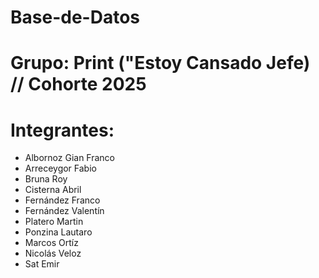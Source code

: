 # Base-de-Datos

# Grupo: Print ("Estoy Cansado Jefe) // Cohorte 2025

# Integrantes: 
* Albornoz Gian Franco
* Arreceygor Fabio
* Bruna Roy
* Cisterna Abril
* Fernández Franco
* Fernández Valentín
* Platero Martin
* Ponzina Lautaro
* Marcos Ortíz 
* Nicolás Veloz 
* Sat Emir 